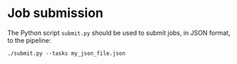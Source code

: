 # Job submission

The Python script `submit.py` should be used to submit jobs, in JSON format, to the pipeline:

```
./submit.py --tasks my_json_file.json
```

